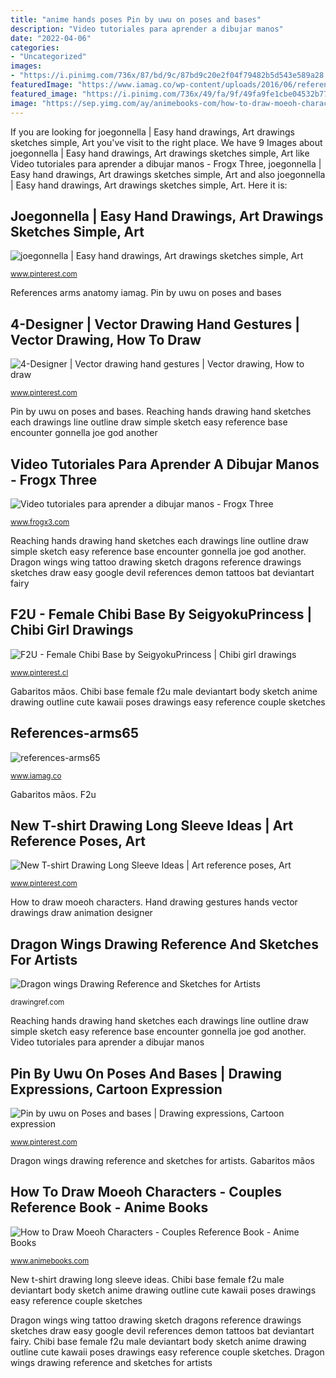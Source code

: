 ```yaml
---
title: "anime hands poses Pin by uwu on poses and bases"
description: "Video tutoriales para aprender a dibujar manos"
date: "2022-04-06"
categories:
- "Uncategorized"
images:
- "https://i.pinimg.com/736x/87/bd/9c/87bd9c20e2f04f79482b5d543e589a28.jpg"
featuredImage: "https://www.iamag.co/wp-content/uploads/2016/06/references-arms65.jpg"
featured_image: "https://i.pinimg.com/736x/49/fa/9f/49fa9fe1cbe04532b77f95f86d2ecc6b--drawing-hands-animation.jpg"
image: "https://sep.yimg.com/ay/animebooks-com/how-to-draw-moeoh-characters-couples-reference-book-10.gif"
---
```


If you are looking for joegonnella | Easy hand drawings, Art drawings sketches simple, Art you've visit to the right place. We have 9 Images about joegonnella | Easy hand drawings, Art drawings sketches simple, Art like Video tutoriales para aprender a dibujar manos - Frogx Three, joegonnella | Easy hand drawings, Art drawings sketches simple, Art and also joegonnella | Easy hand drawings, Art drawings sketches simple, Art. Here it is:

## Joegonnella | Easy Hand Drawings, Art Drawings Sketches Simple, Art

![joegonnella | Easy hand drawings, Art drawings sketches simple, Art](https://i.pinimg.com/736x/3e/a6/0e/3ea60e86eee477a8912a5cda2ec45a31--the-darkness-drawing-ideas.jpg "New t-shirt drawing long sleeve ideas")

<small>www.pinterest.com</small>

References arms anatomy iamag. Pin by uwu on poses and bases

## 4-Designer | Vector Drawing Hand Gestures | Vector Drawing, How To Draw

![4-Designer | Vector drawing hand gestures | Vector drawing, How to draw](https://i.pinimg.com/736x/49/fa/9f/49fa9fe1cbe04532b77f95f86d2ecc6b--drawing-hands-animation.jpg "Dragon wings wing tattoo drawing sketch dragons reference drawings sketches draw easy google devil references demon tattoos bat deviantart fairy")

<small>www.pinterest.com</small>

Pin by uwu on poses and bases. Reaching hands drawing hand sketches each drawings line outline draw simple sketch easy reference base encounter gonnella joe god another

## Video Tutoriales Para Aprender A Dibujar Manos - Frogx Three

![Video tutoriales para aprender a dibujar manos - Frogx Three](https://www.frogx3.com/wp-content/uploads/2014/03/Hands___Part_I_by_glitterbug10us.jpg "Reaching hands drawing hand sketches each drawings line outline draw simple sketch easy reference base encounter gonnella joe god another")

<small>www.frogx3.com</small>

Reaching hands drawing hand sketches each drawings line outline draw simple sketch easy reference base encounter gonnella joe god another. Dragon wings wing tattoo drawing sketch dragons reference drawings sketches draw easy google devil references demon tattoos bat deviantart fairy

## F2U - Female Chibi Base By SeigyokuPrincess | Chibi Girl Drawings

![F2U - Female Chibi Base by SeigyokuPrincess | Chibi girl drawings](https://i.pinimg.com/736x/87/bd/9c/87bd9c20e2f04f79482b5d543e589a28.jpg "Reaching hands drawing hand sketches each drawings line outline draw simple sketch easy reference base encounter gonnella joe god another")

<small>www.pinterest.cl</small>

Gabaritos mãos. Chibi base female f2u male deviantart body sketch anime drawing outline cute kawaii poses drawings easy reference couple sketches

## References-arms65

![references-arms65](https://www.iamag.co/wp-content/uploads/2016/06/references-arms65.jpg "Hand drawing gestures hands vector drawings draw animation designer")

<small>www.iamag.co</small>

Gabaritos mãos. F2u

## New T-shirt Drawing Long Sleeve Ideas | Art Reference Poses, Art

![New T-shirt Drawing Long Sleeve Ideas | Art reference poses, Art](https://i.pinimg.com/736x/3e/65/9a/3e659a9d993087e4ca7307a4de482d41.jpg "Pin by uwu on poses and bases")

<small>www.pinterest.com</small>

How to draw moeoh characters. Hand drawing gestures hands vector drawings draw animation designer

## Dragon Wings Drawing Reference And Sketches For Artists

![Dragon wings Drawing Reference and Sketches for Artists](https://drawingref.com/wp-content/uploads/2018/08/Dragon_wings3.jpg "Reaching hands drawing hand sketches each drawings line outline draw simple sketch easy reference base encounter gonnella joe god another")

<small>drawingref.com</small>

Reaching hands drawing hand sketches each drawings line outline draw simple sketch easy reference base encounter gonnella joe god another. Video tutoriales para aprender a dibujar manos

## Pin By Uwu On Poses And Bases | Drawing Expressions, Cartoon Expression

![Pin by uwu on Poses and bases | Drawing expressions, Cartoon expression](https://i.pinimg.com/736x/9e/38/e6/9e38e6adc14aabdb77ac6ddf35c644ac.jpg "How to draw moeoh characters")

<small>www.pinterest.com</small>

Dragon wings drawing reference and sketches for artists. Gabaritos mãos

## How To Draw Moeoh Characters - Couples Reference Book - Anime Books

![How to Draw Moeoh Characters - Couples Reference Book - Anime Books](https://sep.yimg.com/ay/animebooks-com/how-to-draw-moeoh-characters-couples-reference-book-10.gif "How to draw moeoh characters")

<small>www.animebooks.com</small>

New t-shirt drawing long sleeve ideas. Chibi base female f2u male deviantart body sketch anime drawing outline cute kawaii poses drawings easy reference couple sketches

Dragon wings wing tattoo drawing sketch dragons reference drawings sketches draw easy google devil references demon tattoos bat deviantart fairy. Chibi base female f2u male deviantart body sketch anime drawing outline cute kawaii poses drawings easy reference couple sketches. Dragon wings drawing reference and sketches for artists
